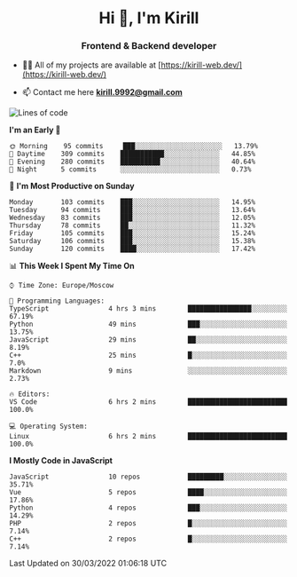 <h1 align="center">Hi 👋, I'm Kirill</h1>
<h3 align="center">Frontend & Backend developer</h3>

- 👨‍💻 All of my projects are available at [https://kirill-web.dev/](https://kirill-web.dev/)

- 📫 Contact me here **kirill.9992@gmail.com**











<!--START_SECTION:waka-->
![Lines of code](https://img.shields.io/badge/From%20Hello%20World%20I%27ve%20Written-473%20Thousand%20lines%20of%20code-blue)

**I'm an Early 🐤** 

```text
🌞 Morning    95 commits     ███░░░░░░░░░░░░░░░░░░░░░░   13.79% 
🌆 Daytime    309 commits    ███████████░░░░░░░░░░░░░░   44.85% 
🌃 Evening    280 commits    ██████████░░░░░░░░░░░░░░░   40.64% 
🌙 Night      5 commits      ░░░░░░░░░░░░░░░░░░░░░░░░░   0.73%

```
📅 **I'm Most Productive on Sunday** 

```text
Monday       103 commits    ███░░░░░░░░░░░░░░░░░░░░░░   14.95% 
Tuesday      94 commits     ███░░░░░░░░░░░░░░░░░░░░░░   13.64% 
Wednesday    83 commits     ███░░░░░░░░░░░░░░░░░░░░░░   12.05% 
Thursday     78 commits     ██░░░░░░░░░░░░░░░░░░░░░░░   11.32% 
Friday       105 commits    ███░░░░░░░░░░░░░░░░░░░░░░   15.24% 
Saturday     106 commits    ███░░░░░░░░░░░░░░░░░░░░░░   15.38% 
Sunday       120 commits    ████░░░░░░░░░░░░░░░░░░░░░   17.42%

```


📊 **This Week I Spent My Time On** 

```text
⌚︎ Time Zone: Europe/Moscow

💬 Programming Languages: 
TypeScript               4 hrs 3 mins        ████████████████░░░░░░░░░   67.19% 
Python                   49 mins             ███░░░░░░░░░░░░░░░░░░░░░░   13.75% 
JavaScript               29 mins             ██░░░░░░░░░░░░░░░░░░░░░░░   8.19% 
C++                      25 mins             █░░░░░░░░░░░░░░░░░░░░░░░░   7.0% 
Markdown                 9 mins              ░░░░░░░░░░░░░░░░░░░░░░░░░   2.73%

🔥 Editors: 
VS Code                  6 hrs 2 mins        █████████████████████████   100.0%

💻 Operating System: 
Linux                    6 hrs 2 mins        █████████████████████████   100.0%

```

**I Mostly Code in JavaScript** 

```text
JavaScript               10 repos            █████████░░░░░░░░░░░░░░░░   35.71% 
Vue                      5 repos             ████░░░░░░░░░░░░░░░░░░░░░   17.86% 
Python                   4 repos             ███░░░░░░░░░░░░░░░░░░░░░░   14.29% 
PHP                      2 repos             █░░░░░░░░░░░░░░░░░░░░░░░░   7.14% 
C++                      2 repos             █░░░░░░░░░░░░░░░░░░░░░░░░   7.14%

```



 Last Updated on 30/03/2022 01:06:18 UTC
<!--END_SECTION:waka-->
